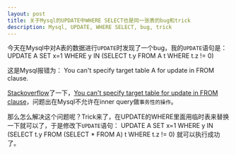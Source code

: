 ```yaml
---
layout: post
title: 关于Mysql的UPDATE中WHERE SELECT也是同一张表的bug和trick
description: Mysql, UPDATE, WHERE SELECT, bug, trick
---
```

今天在Mysql中对A表的数据进行`UPDATE`时发现了一个bug，我的`UPDATE`语句是：
    UPDATE A SET x=1 WHERE y IN (SELECT t.y FROM A t WHERE t.z != 0)

这是Mysql报错为：
    You can't specify target table A for update in FROM clause.

[Stackoverflow](http://stackoverflow.com/)了一下，[You can't specify target table for update in FROM clause](http://stackoverflow.com/questions/4429319/you-cant-specify-target-table-for-update-in-from-clause)，问题出在Mysql不允许在inner query做`事务性的操作`。

那么怎么解决这个问题呢？Trick来了，在UPDATE的WHERE里面用临时表来替换一下就可以了，于是修改下`UPDATE`语句：
    UPDATE A SET x=1 WHERE y IN (SELECT t.y FROM (SELECT * FROM A) t WHERE t.z != 0)
就可以执行成功了。
